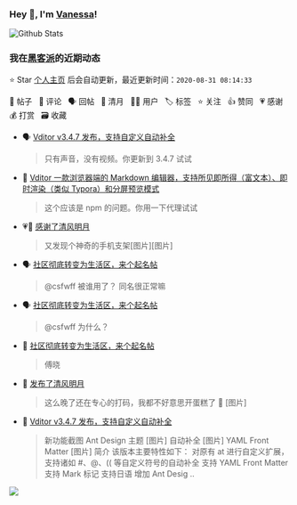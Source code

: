 ### Hey 👋, I'm [Vanessa](http://vanessa.b3log.org/)!

![Github Stats](https://github-readme-stats.vercel.app/api?username=Vanessa219&show_icons=true)

<!--events start -->

### 我在[黑客派](https://hacpai.com)的近期动态

⭐️ Star [个人主页](https://github.com/Vanessa219/Vanessa219) 后会自动更新，最近更新时间：`2020-08-31 08:14:33`

📝 帖子 &nbsp; 💬 评论 &nbsp; 🗣 回帖 &nbsp; 🌙 清月 &nbsp; 👨‍💻 用户 &nbsp; 🏷️ 标签 &nbsp; ⭐️ 关注 &nbsp; 👍 赞同 &nbsp; 💗 感谢 &nbsp; 💰 打赏 &nbsp; 🗃 收藏

* 🗣 [Vditor v3.4.7 发布，支持自定义自动补全](https://hacpai.com/article/1598366555458/comment/1598763261823#comments)

  > 只有声音，没有视频。你更新到 3.4.7 试试
* 💬 [Vditor 一款浏览器端的 Markdown 编辑器，支持所见即所得（富文本）、即时渲染（类似 Typora）和分屏预览模式](https://hacpai.com/article/1549638745630/comment/1598779495104#comments)

  > 这个应该是 npm 的问题。你用一下代理试试
* 💗🌙 [感谢了清风明月](https://hacpai.com/member/HaujetZhao/breezemoons/1598448966730)

  > 又发现个神奇的手机支架[图片][图片]
* 🗣 [社区彻底转变为生活区，来个起名帖](https://hacpai.com/article/1598431012111/comment/1598602896347#comments)

  > @csfwff 被谁用了？ 同名很正常嘛
* 🗣 [社区彻底转变为生活区，来个起名帖](https://hacpai.com/article/1598431012111/comment/1598602896347#comments)

  > @csfwff 为什么？
* 💬 [社区彻底转变为生活区，来个起名帖](https://hacpai.com/article/1598431012111/comment/1598602896347#comments)

  > 傅晓
* 🌙 [发布了清风明月](https://hacpai.com/member/Vanessa/breezemoons/1598370562888)

  > 这么晚了还在专心的打码，我都不好意思开蛋糕了 🎂 [图片]
* 📝 [Vditor v3.4.7 发布，支持自定义自动补全](https://hacpai.com/article/1598366555458)

  > 新功能截图 Ant Design 主题 [图片] 自动补全 [图片] YAML Front Matter [图片] 简介 该版本主要特性如下： 对原有 at 进行自定义扩展，支持诸如 #、@、(( 等自定义符号的自动补全 支持 YAML Front Matter 支持 Mark 标记 支持日语 增加 Ant Desig ..


<!--events end -->

<a title="Hits" target="_blank" href="https://github.com/Vanessa219/Vanessa219"><img src="https://hits.b3log.org/Vanessa219/Vanessa219.svg"></a>

